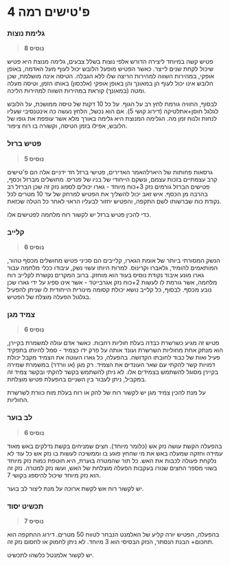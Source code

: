 # פ'טישים רמה 4

### גלימת נוצות 

> **נוסיס 8** 

פטיש קשה במיוחד ליצירה הדורש אלפי נוצות בשלל צבעים, גלימה מנוצת היא פטיש שיכול לקחת שנים לייצר.
כאשר הפטיש מופעל הלובש יכול לעוף מעל האדמה, באופן אופקי, במהירות השווה למהירות הריצה שלו ללא הגבלה. הטיסה אינה מושלמת, שכן הלובש אינו יכול לעוף הן במאונך והן באופן אופקי (אלכסון) באותו הזמן, וטיסה מעלה ומטה (במאונך) קוראת במהירות השווה למהירות הליכה.

לבסוף, החוויה גורמת לחץ רב על הגוף. על כל 10 דקות של טיסה ממושכת, על הלובש לגלגל חוסן+אתלטיקה (דירוג קושי 5). אם הוא נכשל, הלחץ נעשה כה אינטנסיבי שעליו לנחות ולנוח זמן מה. הגלימה המנוצת היא גלימה באורך מלא אשר עופפת את גופו של הלובש, אפילו בזמן הטיסה, וקשורה בו רוח ציפור.

### פטיש ברזל

> **נוסיס 5** 

גרסאות פחותות של היארלהאמר האדירים, פטישי ברזל חד ידניים אלה הם פ'טישים קרב עצמתיים בזכות עצמם, ונשקם הייחודי של בניו של פנריס.
מחושלים מברזל וכסף, פטישים הברזל גורמים נזק 3+כוח מיוחד - גארו יכולים לספוג נזק זה שכן הברזל רב בהרבה מן הכסף. איש זאב יכול להשליך את הפטיש למרחק של עד 10 מטרים לכל נקודת כוח שברשותו לשם התקפה, והפטיש יחזור לבעליו הראוי לאחר כל הטלה שכזאת.

כדי להכין פטיש ברזל יש לקשור רוח מלחמה לפטישים אלו.

### קלייב

> **נוסיס 6** 

הנשק המסורתי ביותר של אומת הגארו, קלייבים הם סכיני פטיש  מחושלים מכסף טהור, המותאמים להומיד, גלאברו וקרינוס. למרות היותו עשוי נשק, עיבודו ככלי מלחמה עבור גארו מונע איבוד נקודת נוסיס בעוד הוא מוחזק. ברוב המקרים נקשרת לקלייב רוח מלחמה, אשר גורמת לו לעשות 2+כוח נזק אגרבייטד - אשר אינו ספיג על ידי גארו שכן נובע מכסף. לבסוף, כל קלייב נושא יכולת קסומה מינורית הייחודית לו שניתן להפעיל בגלגול הפעלה מוצלח של הפטיש.

### צמיד מגן 

> **נוסיס 6** 

פטיש זה מגיע כשרשרת כבדה בעלת חוליות רחבות. כאשר אדם עולה למשמרת בקיירן, הוא מנתק אחת מחוליות השרשרת ועונד אותה על פרק ידו כצמיד - סמל להיותו בתפקיד פעיל ואות של כבוד לחובתו הקדושה.
בהפעלה, כל גארו העוטה את הצמיד מקבל יכולת דמויות קשר להקתי עם שאר העונדים את הצמיד. רק מגן (או וורדר) במשמרת שמירה בקיירן מסוגל להשתמש בצמידים אלו. לא ניתן להשתמש בקשר להקתי ובקשר צמיד זה במקביל, ניתן לעבור בין השניים בהפעלת פטיש מוצלחת.

על מנת להכין צמיד מגן יש לקשור רוח של להק או רוח בעלת מוח כוורת לשרשרת החוליות. 

### לב בוער 

> **נוסיס 6** 

בהפעלה הקשת עושה נזק אש (כלומר מיוחד). חצים שמניחים בקשת נדלקים באש מאוד עמידה וחזקה שמעלה באש את מי שהחץ פוגע בו וממשיכה לעשות בו  נזק אש כל עוד לא נלקחת פעולה לכבות את האש. כל תור שהמטרה בוערת, היא חוטפת כמות נזק מיוחד בשווי מספר החצים שנורו בעקבות הפעלה מוצלחת של האש, ועשו נזק למטרה. נזק זה הוא נזק מיוחד שיכול להיספג בקושי 7. 

יש לקשור רוח אש לקשת ארוכה על מנת ליצור לב בוער.

### תכשיט יסוד

> **נוסיס 7** 

בהפעלה, הפטיש יורה קליע של האלמנט הנבחר לטווח 50 מטרים. 
דירוג ההתקפה הוא תחכום+ הבנת הנסתר, הנזק הבסיסי הוא 3 מיוחד. לא ניתן לחמוק או לחסום נזק זה. 


יש לקשור אלמנטל כלשהו לתכשיט.

